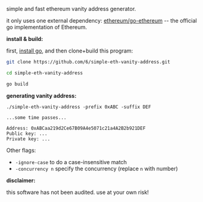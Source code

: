 simple and fast ethereum vanity address generator.

it only uses one external dependency: [ethereum/go-ethereum](https://github.com/ethereum/go-ethereum) -- the official go implementation of Ethereum.

**install & build:**

first, [install go](https://go.dev/doc/install), and then clone+build this program:
```sh
git clone https://github.com/6/simple-eth-vanity-address.git

cd simple-eth-vanity-address

go build
```

**generating vanity address:**

```
./simple-eth-vanity-address -prefix 0xABC -suffix DEF

...some time passes...

Address: 0xABCaa219d2Ce67B09A4e5071c21a4A2B2b921DEF
Public key: ...
Private key: ...
```

Other flags:

- `-ignore-case` to do a case-insensitive match
- `-concurrency n` specify the concurrency (replace `n` with number)

**disclaimer:** 

this software has not been audited. use at your own risk!
